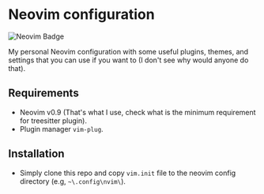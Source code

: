 # Neovim configuration

![Neovim Badge](https://img.shields.io/badge/Neovim-57A143?style=for-the-badge&logo=neovim&logoColor=57A143&labelColor=black)

My personal Neovim configuration with some useful plugins, themes, and settings that you can use if you want to (I don't see why would anyone do that).

## Requirements

 - Neovim v0.9 (That's what I use, check what is the minimum requirement for treesitter plugin).
 - Plugin manager `vim-plug`.

## Installation
 - Simply clone this repo and copy `vim.init` file to the neovim config directory (e.g, `~\.config\nvim\`).
